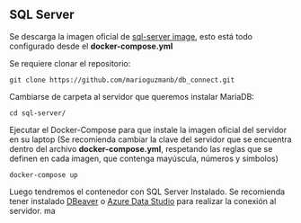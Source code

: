 ## SQL Server
Se descarga la imagen oficial  de [sql-server image](https://hub.docker.com/_/microsoft-mssql-server), esto está todo configurado desde el **docker-compose.yml**

Se requiere clonar el repositorio:
```$console
git clone https://github.com/marioguzmanb/db_connect.git
```
Cambiarse de carpeta al servidor que queremos instalar MariaDB:
```$console
cd sql-server/
```
Ejecutar el Docker-Compose para que instale la imagen oficial del servidor en su laptop (Se recomienda cambiar la clave del servidor que se encuentra dentro del archivo **docker-compose.yml**, respetando las reglas que se definen en cada imagen, que contenga mayúscula, números y simbolos)
```$console
docker-compose up
```
Luego tendremos el contenedor con SQL Server Instalado. Se recomienda tener instalado [DBeaver](https://dbeaver.io) o [Azure Data Studio](https://learn.microsoft.com/en-us/sql/azure-data-studio/download-azure-data-studio?view=sql-server-ver16&tabs=redhat-install%2Credhat-uninstall) para realizar la conexión al servidor.
ma